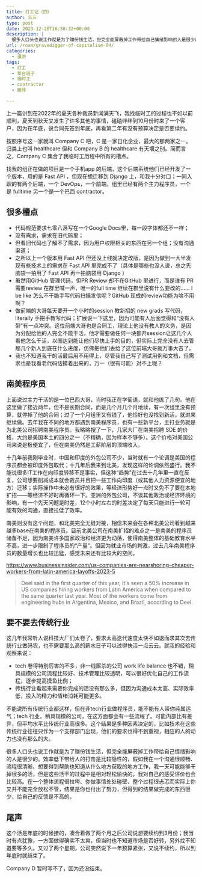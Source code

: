 ```yaml
---
title: 打工记（四）
author: 云五
type: post
date: 2023-12-20T16:58:32+00:00
description: |
  很多人口头也说工作就是为了赚份钱生活，但完全能屏蔽掉工作带给自己情绪影响的人是很少的。效率低下带给人的打击是比较隐性的，假如我在一个沟通很顺畅、流程很清晰、想要得到帮助也知道从什么地方获取的地方工作，我一天可能能够干掉很多的活，但是这些活干的过程中是相对轻松愉快的，我对自己的感受评价也会比较高。在一个整体流程很拉垮、你做事情处处碰壁、整个过程很忐忑而实际上你又并不能完全放松不管，结果是你也付出了努力，但得到的结果做完成的东西很少，给自己的反馈是不高的。
url: /roam/gravedigger-of-capitalism-04/
categories:
  - 漫游
tags:
  - 打工
  - 草台班子
  - 临时工
  - contractor
  - 搬砖

---
```


上一篇讲到在2022年的夏天各种裁员新闻满天飞，我找临时工的过程也不如以前顺利，夏天到秋天又发生了许多其他的事情，磕磕绊绊到10月份时来了一个客户，因为在年底，说合同先签到年底，再看第二年有没有预算决定是否要续约。

按照序号这一家就叫 Company C 吧，C 是一家日化企业，最大的那两家之一。归类上也叫 healthcare 但和 Company B 的 healthcare 有天壤之别。简而言之，Company C 集合了我临时工历程中所有的槽点。

找我的组正在做的项目是一个手机app 的后端，这个后端系统他们已经开发了一个版本，用的是 Fast API ，但现在想迁移到 Django 上，和我十分对口；一同入职的有两个后端，一个 DevOps，一个前端。组里已经有两个主力程序员，一个是 fulltime 另一个是一个巴西 contractor。

## 很多槽点

- 代码规范要求七零八落写在一个Google Docs里，每一段字体都还不一样；
- 没有需求，需求在旧代码里；
- 但看旧代码也了解不了需求，因为用户权限相关的东西在另一个组；没有沟通渠道；
- 之所以上一个版本用 Fast API 但还没上线就决定改版，是因为做到一大半发现有些技术上的需求在 Fast API 里完成不了（具体是哪些也没人说，总之先脑袋一拍用了 Fast API 再一拍脑袋用 Django ）
- 虽然用GitHub 管理代码，但PR Review 却不在GitHub 里进行，而是谁有 PR 需要review 在群里喊一声，唯一的full time 继续在群里说有什么要改的…… I be like 怎么不干脆手写代码扫描发信呢？GitHub 现成的review功能为啥不用啊？
- 做前端的大哥每天要开一个小时的session 教新招的 new grads 写代码，literally 手把手教写代码；扩展说一下这里，因为可能有人后面觉得和“没有人带”有一点冲突。这位前端大哥也是合同工，理论上他没有教人的义务，是因为分配给他的人完全不能干活，他才需要做任何一块都开session让这几个人看他怎么干活，以图达到能让他们尽快上手的目的，但实际上完全没有人去管那几个新人到底在什么进度，仿佛把他们丢给了这位前端大哥就万事大吉了。
- 我也不知道我干的活最后用不用得上，尽管我自己写了测试用例和文档，但需求也是我看老代码估摸着出来的，万一（很有可能）对不上呢？

## 南美程序员

上面说过主力干活的是一位巴西大哥，当时我正在学葡语，就和他练了几句。他在这里做了接近两年，但不是长期合同，而是几个月几个月地续，有一次组里没有预算，就停掉了他的合同；过了一个月组里又有钱了，他恰好也没找到新活，就进来继续做。去年我在不同的地方都遇到南美程序员，也有一些新平台，主打业务就是为北美公司招聘南美程序员。我略略搜了一下，几家大厂在南美招聘 SDE 的价格，大约是美国本土的四分之一（不精确，因为样本不够多）。这个价格对美国公司来说是极便宜了，但在南美仍然是工薪阶层的顶端收入。

十几年前我刚毕业时，中国和印度的外包公司不少，当时就有一个论调是美国的程序员都会被印度外包取代；十几年后我来到北美，发现这样的论调依然盛行。我不能说很多IT工作在向印度转移不是事实，但这种“趋势”在过去十几年里一直在反复，公司想要削减成本就会裁员并且把一些工作向印度（或其他人力资源便宜的地方）迁移；实际操作中未必有很好的效果，等经济形势好一点时又免不了要在本地扩招——等经济不好时再循环一下。亚洲的外包公司，不谈其他政治或经济环境的影响，有一个先天问题是时差，12个小时左右的时差决定了每天只能进行一轮可能有效的沟通，直接拉低了效率。

南美则没有这个问题，和北美完全无缝对接，相信未来会在各种北美公司看到越来越多base在南美的程序员。目前北美公司在南美扩招的难点之一是南美的程序员储备不足，因为南美许多国家政治和经济更为动荡，使得南美整体的基础教育水平不高，进一步限制了程序员的“产量”。但因为就业市场的刺激，过去几年南美程序员的数量增长也比较迅猛，感觉未来还有比较大的空间。

https://www.businessinsider.com/us-companies-are-nearshoring-cheaper-workers-from-latin-america-layoffs-2023-5


> Deel said in the first quarter of this year, it's seen a 50% increase in US companies hiring workers from Latin America when compared to the same quarter last year. Most of the workers come from engineering hubs in Argentina, Mexico, and Brazil, according to Deel.


## 要不要去传统行业

这几年我常听人说科技大厂们太卷了，要求太高迭代速度太快不如退而求其次去传统行业做码农，也不需要那么高的薪水日子可以过得快活一点云云。就我的经验和观察来说：
- tech 卷得特别厉害的不多，非一线厮杀的公司 work life balance 也不错，稍具规模的公司流程比较好、技术管理比较透明，可以很好优化自己的工作流程，逐步提高摸鱼比例；
- 传统行业看起来需要你完成的活没有那么多，但因为沟通成本太高、实际效率低，投入的精力和情绪消耗可能更多。

不能说所有传统行业都这样，但在非tech行业做程序员，能不能有人带你纯属运气；tech 行业，稍具规模的公司，在这方面都会有一些流程了。可能内部比有差异，但平均水平比传统行业高很多。这个结果是多种因素决定的，比如技术在这些传统行业往往只作为一个支撑部门出现，他们的要求也得不到重视，相应的人的动力也没有那么的大。

很多人口头也说工作就是为了赚份钱生活，但完全能屏蔽掉工作带给自己情绪影响的人是很少的。效率低下带给人的打击是比较隐性的，假如我在一个沟通很顺畅、流程很清晰、想要得到帮助也知道从什么地方获取的地方工作，我一天可能能够干掉很多的活，但是这些活干的过程中是相对轻松愉快的，我对自己的感受评价也会比较高。在一个整体流程很拉垮、你做事情处处碰壁、整个过程很忐忑而实际上你又并不能完全放松不管，结果是你也付出了努力，但得到的结果做完成的东西很少，给自己的反馈是不高的。

## 尾声

这个活是年底的时候接的，凑合着做了两个月之后公司说想要续约到3月份；我当时有点犹豫，一方面做得确实不太爽，但当时也不知道市场是否好转，另外找不知道要等多久。又过了两个星期，公司突然说下一年预算紧张，又说不续约，所以到年底时就结束了。

Company D 暂时写不了，因为还没结束。







